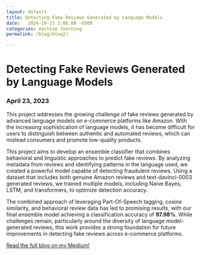```yaml
---
layout: default
title: Detecting Fake Reviews Generated by Language Models
date:   2024-10-21 2:06:00 -0500
categories: machine learning
permalink: /blog/blog2/

---
```

# Detecting Fake Reviews Generated by Language Models
### April 23, 2023

This project addresses the growing challenge of fake reviews generated by advanced language models on e-commerce platforms like Amazon. With the increasing sophistication of language models, it has become difficult for users to distinguish between authentic and automated reviews, which can mislead consumers and promote low-quality products.

This project aims to develop an ensemble classifier that combines behavioral and linguistic approaches to predict fake reviews. By analyzing metadata from reviews and identifying patterns in the language used, we created a powerful model capable of detecting fraudulent reviews. Using a dataset that includes both genuine Amazon reviews and text-davinci-0003 generated reviews, we trained multiple models, including Naive Bayes, LSTM, and transformers, to optimize detection accuracy.

The combined approach of leveraging Part-Of-Speech tagging, cosine similarity, and behavioral review data has led to promising results, with our final ensemble model achieving a classification accuracy of **97.98%**. While challenges remain, particularly around the diversity of language model-generated reviews, this work provides a strong foundation for future improvements in detecting fake reviews across e-commerce platforms.

[Read the full blog on my Medium!](https://medium.com/@shaunak.divine/detecting-fake-reviews-generated-by-language-models-c3688d786718)